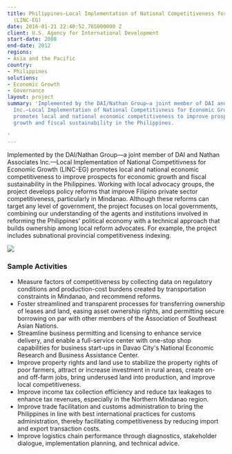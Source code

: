 ```yaml
---
title: Philippines—Local Implementation of National Competitiveness for Economic Growth
  (LINC-EG)
date: 2016-01-21 22:40:52.765000000 Z
client: U.S. Agency for International Development
start-date: 2008
end-date: 2012
regions:
- Asia and the Pacific
country:
- Philippines
solutions:
- Economic Growth
- Governance
layout: project
summary: 'Implemented by the DAI/Nathan Group—a joint member of DAI and Nathan Associates
  Inc.—Local Implementation of National Competitivness for Economic Growth (LINC-EG)
  promotes local and national economic competitiveness to improve prospects for economic
  growth and fiscal sustainability in the Philippines.

'
---
```


Implemented by the DAI/Nathan Group—a joint member of DAI and Nathan Associates Inc.—Local Implementation of National Competitivness for Economic Growth (LINC-EG) promotes local and national economic competitiveness to improve prospects for economic growth and fiscal sustainability in the Philippines. Working with local advocacy groups, the project develops policy reforms that improve Filipino private sector competitiveness, particularly in Mindanao. Although these reforms can target any level of government, the project focuses on local governments, combining our understanding of the agents and institutions involved in reforming the Philippines' political economy with a technical approach that builds ownership among local reform advocates. For example, the project includes subnational provincial competitiveness indexing.

![][1]

###  Sample Activities

* Measure factors of competitiveness by collecting data on regulatory conditions and production-cost burdens created by transportation constraints in Mindanao, and recommend reforms.
* Foster streamlined and transparent processes for transferring ownership of leases and land, easing asset ownership rights, and permitting secure borrowing on par with other members of the Association of Southeast Asian Nations.
* Streamline business permitting and licensing to enhance service delivery, and enable a full-service center with one-stop shop capabilities for business start-ups in Davao City's National Economic Research and Business Assistance Center.
* Improve property rights and land use to stabilize the property rights of poor farmers, attract or increase investment in rural areas, create on- and off-farm jobs, bring underused land into production, and improve local competitiveness.
* Improve income tax collection efficiency and reduce tax leakages to enhance tax revenues, especially in the Northern Mindanao region.
* Improve trade facilitation and customs administration to bring the Philippines in line with best international practices for customs administration, thereby facilitating competitiveness by reducing import and export transaction costs.
* Improve logistics chain performance through diagnostics, stakeholder dialogue, implementation planning, and technical advice.

[1]: /assets/images/projects/PhilippinesLINC.jpg
